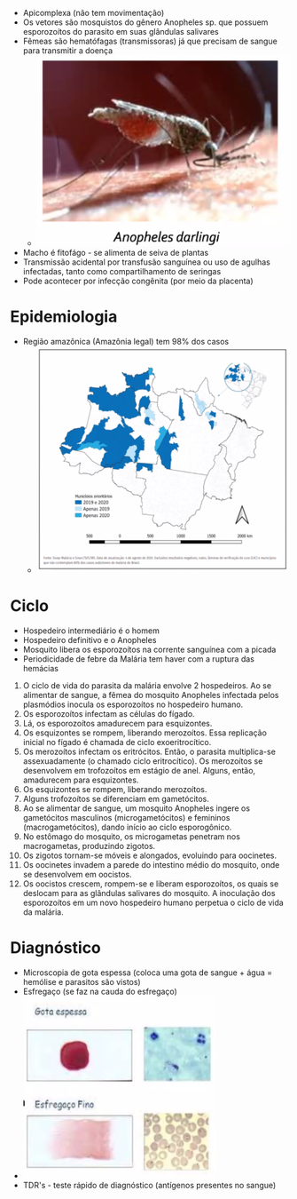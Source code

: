 + Apicomplexa (não tem movimentação)
+ Os vetores são mosquistos do gênero Anopheles sp. que possuem esporozoítos do parasito em suas glândulas salivares
+ Fêmeas são hematófagas (transmissoras) já que precisam de sangue para transmitir a doença
	+ ![Pasted image 20210419115217.png](Pasted%20image%2020210419115217.png)
+ Macho é fitofágo - se alimenta de seiva de plantas
+ Transmissão acidental por transfusão sanguínea ou uso de agulhas infectadas, tanto como compartilhamento de seringas
+ Pode acontecer por infecção congênita (por meio da placenta)

# Epidemiologia
+ Região amazônica (Amazônia legal) tem 98% dos casos
	+ ![Pasted image 20210419115717.png](Pasted%20image%2020210419115717.png)

# Ciclo
+ Hospedeiro intermediário é o homem
+ Hospedeiro definitivo e o Anopheles
+ Mosquito libera os esporozoítos na corrente sanguínea com a picada
+ Periodicidade de febre da Malária tem haver com a ruptura das hemácias
1.  O ciclo de vida do parasita da malária envolve 2 hospedeiros. Ao se alimentar de sangue, a fêmea do mosquito Anopheles infectada pelos plasmódios inocula os esporozoítos no hospedeiro humano. 
2.  Os esporozoítos infectam as células do fígado.
3.   Lá, os esporozoítos amadurecem para esquizontes. 
4.   Os esquizontes se rompem, liberando merozoítos. Essa replicação inicial no fígado é chamada de ciclo exoeritrocítico. 
5.   Os merozoítos infectam os eritrócitos. Então, o parasita multiplica-se assexuadamente (o chamado ciclo eritrocítico). Os merozoítos se desenvolvem em trofozoítos em estágio de anel. Alguns, então, amadurecem para esquizontes. 
6.   Os esquizontes se rompem, liberando merozoítos. 
7.   Alguns trofozoítos se diferenciam em gametócitos. 
8.   Ao se alimentar de sangue, um mosquito Anopheles ingere os gametócitos masculinos (microgametócitos) e femininos (macrogametócitos), dando início ao ciclo esporogônico. 
9.   No estômago do mosquito, os microgametas penetram nos macrogametas, produzindo zigotos. 
10.   Os zigotos tornam-se móveis e alongados, evoluindo para oocinetes. 
11.   Os oocinetes invadem a parede do intestino médio do mosquito, onde se desenvolvem em oocistos. 
12.   Os oocistos crescem, rompem-se e liberam esporozoítos, os quais se deslocam para as glândulas salivares do mosquito. A inoculação dos esporozoítos em um novo hospedeiro humano perpetua o ciclo de vida da malária.

# Diagnóstico
+ Microscopia de gota espessa (coloca uma gota de sangue + água = hemólise e parasitos são vistos)
+ Esfregaço (se faz na cauda do esfregaço)
+ ![Pasted image 20210419121650.png](Pasted%20image%2020210419121650.png)
+ TDR's - teste rápido de diagnóstico (antígenos presentes no sangue)